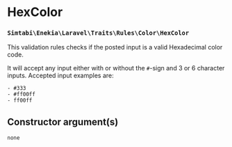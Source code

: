 # HexColor
### `Simtabi\Enekia\Laravel\Traits\Rules\Color\HexColor`

This validation rules checks if the posted input is a valid Hexadecimal color code.

It will accept any input either with or without the `#`-sign and 3 or 6 character inputs. Accepted input examples are:
```
- #333
- #ff00ff
- ff00ff
```

## Constructor argument(s)

```php
none
```
